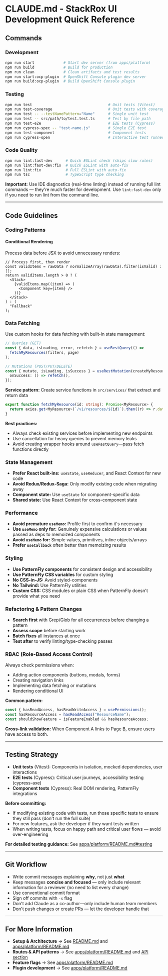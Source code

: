 # CLAUDE.md - StackRox UI Development Quick Reference

## Commands

### Development

```bash
npm run start             # Start dev server (from apps/platform)
npm run build             # Build for production
npm run clean             # Clean artifacts and test results
npm run start:ocp-plugin  # OpenShift Console plugin dev server
npm run build:ocp-plugin  # Build OpenShift Console plugin
```

### Testing

```bash
npm run test                                  # Unit tests (Vitest)
npm run test-coverage                         # Unit tests with coverage
npm run test -- --testNamePattern="Name"      # Single unit test
npm run test -- src/path/to/test.test.ts      # Test by file path
npm run test-e2e                              # E2E tests (Cypress)
npm run cypress-spec -- "test-name.js"        # Single E2E test
npm run test-component                        # Component tests
npm run cypress-open                          # Interactive test runner
```

### Code Quality

```bash
npm run lint:fast-dev      # Quick ESLint check (skips slow rules)
npm run lint:fast-dev:fix  # Quick ESLint with auto-fix
npm run lint:fix           # Full ESLint with auto-fix
npm run tsc                # TypeScript type checking
```

**Important:** Use IDE diagnostics (real-time linting) instead of running full lint commands — they're much faster for development. Use `lint:fast-dev` only if you need to run lint from the command line.

---

## Code Guidelines

### Coding Patterns

#### Conditional Rendering

Process data before JSX to avoid unnecessary renders:

```tsx
// Process first, then render
const validItems = rawData ? normalizeArray(rawData).filter(isValid) : [];
return validItems.length > 0 ? (
  <Stack>
    {validItems.map((item) => (
      <Component key={item} />
    ))}
  </Stack>
) : (
  "Fallback"
);
```

### Data Fetching

Use custom hooks for data fetching with built-in state management:

```typescript
// Queries (GET)
const { data, isLoading, error, refetch } = useRestQuery(() =>
  fetchMyResources(filters, page)
);

// Mutations (POST/PUT/DELETE)
const { mutate, isLoading, isSuccess } = useRestMutation(createMyResource, {
  onSuccess: () => refetch(),
});
```

**Service pattern:** Create service functions in `src/services/` that extract and return data

```typescript
export function fetchMyResource(id: string): Promise<MyResource> {
  return axios.get<MyResource>(`/v1/resources/${id}`).then((r) => r.data);
}
```

**Best practices:**

- Always check existing services before implementing new endpoints
- Use cancellation for heavy queries to prevent memory leaks
- Avoid creating wrapper hooks around `useRestQuery`—pass fetch functions directly

### State Management

- **Prefer React built-ins:** `useState`, `useReducer`, and React Context for new code
- **Avoid Redux/Redux-Saga:** Only modify existing code when migrating away
- **Component state:** Use `useState` for component-specific data
- **Shared state:** Use React Context for cross-component state

### Performance

- **Avoid premature `useMemo`:** Profile first to confirm it's necessary
- **Use `useMemo` only for:** Genuinely expensive calculations or values passed as deps to memoized components
- **Avoid `useMemo` for:** Simple values, primitives, inline objects/arrays
- **Prefer `useCallback`** often better than memoizing results

### Styling

- **Use PatternFly components** for consistent design and accessibility
- **Use PatternFly CSS variables** for custom styling
- **No CSS-in-JS:** Avoid styled-components
- **No Tailwind:** Use PatternFly utilities
- **Custom CSS:** CSS modules or plain CSS when PatternFly doesn't provide what you need

### Refactoring & Pattern Changes

- **Search first** with Grep/Glob for all occurrences before changing a pattern
- **Assess scope** before starting work
- **Batch fixes** all instances at once
- **Test after** to verify linting/type-checking passes

### RBAC (Role-Based Access Control)

Always check permissions when:

- Adding action components (buttons, modals, forms)
- Creating navigation links
- Implementing data fetching or mutations
- Rendering conditional UI

**Common pattern:**

```typescript
const { hasReadAccess, hasReadWriteAccess } = usePermissions();
const hasResourceAccess = hasReadAccess("ResourceName");
const shouldShowFeature = isFeatureEnabled && hasResourceAccess;
```

**Cross-link validation:** When Component A links to Page B, ensure users have access to both.

---

## Testing Strategy

- **Unit tests** (Vitest): Components in isolation, mocked dependencies, user interactions
- **E2E tests** (Cypress): Critical user journeys, accessibility testing (cypress-axe)
- **Component tests** (Cypress): Real DOM rendering, PatternFly integrations

**Before committing:**

- If modifying existing code with tests, run those specific tests to ensure they still pass (don't run the full suite)
- For new features, ask the developer if they want tests written
- When writing tests, focus on happy path and critical user flows — avoid over-engineering

**For detailed testing guidance:** See [apps/platform/README.md#testing](./apps/platform/README.md#testing)

---

## Git Workflow

- Write commit messages explaining **why**, not just **what**
- Keep messages **concise and focused** — only include relevant information for a reviewer (no need to list every change)
- Use conventional commit format
- Sign off commits with `-s` flag
- Don't add Claude as a co-author—only include human team members
- Don't push changes or create PRs — let the developer handle that

---

## For More Information

- **Setup & Architecture** → See [README.md](./README.md) and [apps/platform/README.md](./apps/platform/README.md)
- **Routes & API patterns** → See [apps/platform/README.md](./apps/platform/README.md#routes) and [API section](./apps/platform/README.md#api)
- **Feature flags** → See [apps/platform/README.md](./apps/platform/README.md#feature-flags)
- **Plugin development** → See [apps/platform/README.md](./apps/platform/README.md#running-as-an-openshift-console-plugin)

